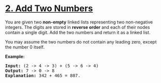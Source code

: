 <h1 class="title__20p2"><a href="https://leetcode-cn.com/problems/add-two-numbers/">2. Add Two Numbers</a></h1>

<div><p>You are given two <b>non-empty</b> linked lists representing two non-negative integers. The digits are stored in <b>reverse order</b> and each of their nodes contain a single digit. Add the two numbers and return it as a linked list.</p>

<p>You may assume the two numbers do not contain any leading zero, except the number 0 itself.</p>

<p><b>Example:</b></p>

<pre><b>Input:</b> (2 -&gt; 4 -&gt; 3) + (5 -&gt; 6 -&gt; 4)
<b>Output:</b> 7 -&gt; 0 -&gt; 8
<b>Explanation:</b> 342 + 465 = 807.
</pre>
</div>